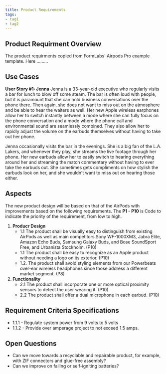 ```yaml
---
title: Product Requirements
tags:
- tag1
- tag2
---
```


## Product Requirment Overview

The product requirments copied from FormLabs' Airpods Pro example template. Here .........

## Use Cases

**User Story #1: Jenna**
Jenna is a 33-year-old executive who regularly visits a bar for lunch to blow off some steam. The bar is often loud with people, but it is paramount that she can hold business conversations over the phone there. Then again, she does not want to miss out on the atmosphere and be able to hear the waiters as well. Her new Apple wireless earphones allow her to switch instantly between a mode where she can fully focus on the phone conversation and a mode where the phone call and environmental sound are seamlessly combined. They also allow her to rapidly adjust the volume on the earbuds themselves without having to take out her phone.

Jenna occasionally visits the bar in the evenings. She is a big fan of the L.A. Lakers, and whenever they play, she streams the live footage through her phone. Her new earbuds allow her to easily switch to hearing everything around her and streaming the match commentary without having to ever take the earbuds out.  She sometimes gets compliments on how stylish the earbuds look on her, and she wouldn’t want to miss out on hearing those either.


## Aspects
The new product design will be based on that of the AirPods with improvements based on the following requirements. The **P1 - P10** is Code to indicate the priority of the requirement, from low to high.
1. **Producr Design**
   * 1.1 The product shall be visually easy to distinguish from existing AirPods as well as main competitors Sony WF-1000XM3, Jabra Elite, Amazon Echo Buds, Samsung Galaxy Buds, and Bose SoundSport Free, and Urbanista Stockholm. (P10)
   * 1.1 The product shall be easy to recognize as an Apple product without needing a logo on its exterior. (P10)
   * 1.2. The product shall avoid styling elements from our Powerbeats over-ear wireless headphones since those address a different market segment. (P8)
 1. **Functionality**
      * 2.1 The product shall incorporate one or more optical proximity sensors to detect the user wearing it. (P10)
      * 2.2 The product shall offer a dual microphone in each earbud. (P10)

## Requirement Criteria Specifications
* 1.1.1 - Regulate system power from 9 volts to 5 volts
* 1.1.2 - Provide over amperage project to not exceed 1.5 amps.

## Open Questions
* Can we move towards a recyclable and repairable product, for example, with ZIF connectors and glue-free assembly?
* Can we improve on failing or self-igniting batteries?
